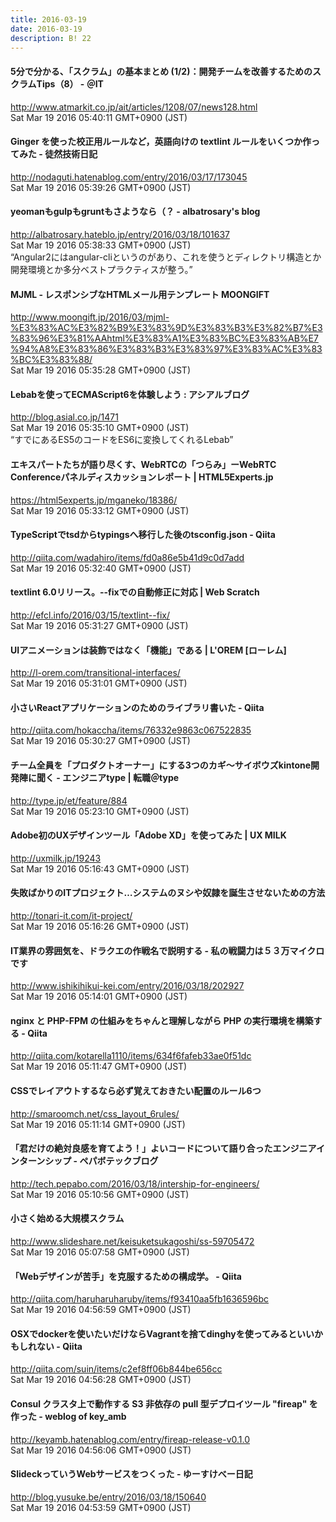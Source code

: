 ```yaml
---
title: 2016-03-19
date: 2016-03-19
description: B! 22
---
```


####  5分で分かる、「スクラム」の基本まとめ (1/2)：開発チームを改善するためのスクラムTips（8） - ＠IT
http://www.atmarkit.co.jp/ait/articles/1208/07/news128.html<br>
Sat Mar 19 2016 05:40:11 GMT+0900 (JST)<br>


#### Ginger を使った校正用ルールなど，英語向けの textlint ルールをいくつか作ってみた - 徒然技術日記
http://nodaguti.hatenablog.com/entry/2016/03/17/173045<br>
Sat Mar 19 2016 05:39:26 GMT+0900 (JST)<br>


#### yeomanもgulpもgruntもさようなら（？ - albatrosary's blog
http://albatrosary.hateblo.jp/entry/2016/03/18/101637<br>
Sat Mar 19 2016 05:38:33 GMT+0900 (JST)<br>
“Angular2にはangular-cliというのがあり、これを使うとディレクトリ構造とか開発環境とか多分ベストプラクティスが整う。”


#### MJML - レスポンシブなHTMLメール用テンプレート MOONGIFT
http://www.moongift.jp/2016/03/mjml-%E3%83%AC%E3%82%B9%E3%83%9D%E3%83%B3%E3%82%B7%E3%83%96%E3%81%AAhtml%E3%83%A1%E3%83%BC%E3%83%AB%E7%94%A8%E3%83%86%E3%83%B3%E3%83%97%E3%83%AC%E3%83%BC%E3%83%88/<br>
Sat Mar 19 2016 05:35:28 GMT+0900 (JST)<br>


#### Lebabを使ってECMAScript6を体験しよう : アシアルブログ
http://blog.asial.co.jp/1471<br>
Sat Mar 19 2016 05:35:10 GMT+0900 (JST)<br>
“すでにあるES5のコードをES6に変換してくれるLebab”


#### エキスパートたちが語り尽くす、WebRTCの「つらみ」ーWebRTC Conferenceパネルディスカッションレポート | HTML5Experts.jp
https://html5experts.jp/mganeko/18386/<br>
Sat Mar 19 2016 05:33:12 GMT+0900 (JST)<br>


#### TypeScriptでtsdからtypingsへ移行した後のtsconfig.json - Qiita
http://qiita.com/wadahiro/items/fd0a86e5b41d9c0d7add<br>
Sat Mar 19 2016 05:32:40 GMT+0900 (JST)<br>


####                 textlint 6.0リリース。--fixでの自動修正に対応 | Web Scratch            
http://efcl.info/2016/03/15/textlint--fix/<br>
Sat Mar 19 2016 05:31:27 GMT+0900 (JST)<br>


#### UIアニメーションは装飾ではなく「機能」である | L'OREM [ローレム]
http://l-orem.com/transitional-interfaces/<br>
Sat Mar 19 2016 05:31:01 GMT+0900 (JST)<br>


#### 小さいReactアプリケーションのためのライブラリ書いた - Qiita
http://qiita.com/hokaccha/items/76332e9863c067522835<br>
Sat Mar 19 2016 05:30:27 GMT+0900 (JST)<br>


#### チーム全員を「プロダクトオーナー」にする3つのカギ～サイボウズkintone開発陣に聞く - エンジニアtype | 転職＠type
http://type.jp/et/feature/884<br>
Sat Mar 19 2016 05:23:10 GMT+0900 (JST)<br>


#### Adobe初のUXデザインツール「Adobe XD」を使ってみた | UX MILK
http://uxmilk.jp/19243<br>
Sat Mar 19 2016 05:16:43 GMT+0900 (JST)<br>


#### 失敗ばかりのITプロジェクト…システムのヌシや奴隷を誕生させないための方法
http://tonari-it.com/it-project/<br>
Sat Mar 19 2016 05:16:26 GMT+0900 (JST)<br>


#### IT業界の雰囲気を、ドラクエの作戦名で説明する - 私の戦闘力は５３万マイクロです
http://www.ishikihikui-kei.com/entry/2016/03/18/202927<br>
Sat Mar 19 2016 05:14:01 GMT+0900 (JST)<br>


#### nginx と PHP-FPM の仕組みをちゃんと理解しながら PHP の実行環境を構築する - Qiita
http://qiita.com/kotarella1110/items/634f6fafeb33ae0f51dc<br>
Sat Mar 19 2016 05:11:47 GMT+0900 (JST)<br>


#### CSSでレイアウトするなら必ず覚えておきたい配置のルール6つ
http://smaroomch.net/css_layout_6rules/<br>
Sat Mar 19 2016 05:11:14 GMT+0900 (JST)<br>


#### 「君だけの絶対良感を育てよう！」よいコードについて語り合ったエンジニアインターンシップ - ペパボテックブログ
http://tech.pepabo.com/2016/03/18/intership-for-engineers/<br>
Sat Mar 19 2016 05:10:56 GMT+0900 (JST)<br>


#### 小さく始める大規模スクラム
http://www.slideshare.net/keisuketsukagoshi/ss-59705472<br>
Sat Mar 19 2016 05:07:58 GMT+0900 (JST)<br>


#### 「Webデザインが苦手」を克服するための構成学。 - Qiita
http://qiita.com/haruharuharuby/items/f93410aa5fb1636596bc<br>
Sat Mar 19 2016 04:56:59 GMT+0900 (JST)<br>


#### OSXでdockerを使いたいだけならVagrantを捨てdinghyを使ってみるといいかもしれない - Qiita
http://qiita.com/suin/items/c2ef8ff06b844be656cc<br>
Sat Mar 19 2016 04:56:28 GMT+0900 (JST)<br>


#### Consul クラスタ上で動作する S3 非依存の pull 型デプロイツール "fireap" を作った - weblog of key_amb
http://keyamb.hatenablog.com/entry/fireap-release-v0.1.0<br>
Sat Mar 19 2016 04:56:06 GMT+0900 (JST)<br>


#### SlideckっていうWebサービスをつくった - ゆーすけべー日記
http://blog.yusuke.be/entry/2016/03/18/150640<br>
Sat Mar 19 2016 04:53:59 GMT+0900 (JST)<br>


